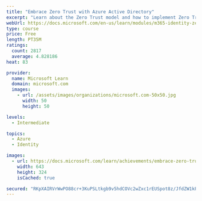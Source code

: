 ```yaml
---
title: "Embrace Zero Trust with Azure Active Directory"
excerpt: "Learn about the Zero Trust model and how to implement Zero Trust into your organization."
webUrl: https://docs.microsoft.com/en-us/learn/modules/m365-identity-zero-trust/
type: course
price: Free
length: PT35M
ratings:
  count: 2817
  average: 4.828186
heat: 83

provider:
  name: Microsoft Learn
  domain: microsoft.com
  images:
    - url: /assets/images/organizations/microsoft.com-50x50.jpg
      width: 50
      height: 50

levels:
  - Intermediate

topics:
  - Azure
  - Identity

images:
  - url: https://docs.microsoft.com/learn/achievements/embrace-zero-trust-social.png
    width: 643
    height: 324
    isCached: true

secured: "RKpXAIRVrWwPO88cr+3KuPSLtkgb9v5hdCOVc2wZxc1rEUSpot8z/JfdZW1kPbIRsvDt3eG2JASdP1a1xy9Qir775kDXT3dRF+u6KRSreZ8M/yIgsPpEgIeYXEe28NHHoFa2CX9NNPW4CdVXps0doT18Z02NDDUxb2sxSNebsfKvaeN1uWMr8CXGq4bL9igvrGRYbB3CJGX76zjF1R/MpJQlxhvhLmMMhFC32bmQlCzeOgDYLntMD/6qpyjui0BDF7oTyyoOw8ueSd/CMEGPRG6fL3/u838k7xDczg4dgWPp01BW3L7bHm6tEgKq2VP+eaJOocvVpnu7Mqx7LX5EdxpvaOSlhgM0Tl4G9WxVOE28ODc6v9v7ty6I3e+a+EWy+DD2VfZd6PJyFUZcmzHJYfo2lLcdjv75CKfM6ovQtJs=;p+uEJzDGA2buUGe9nCdZxQ=="
---
```



